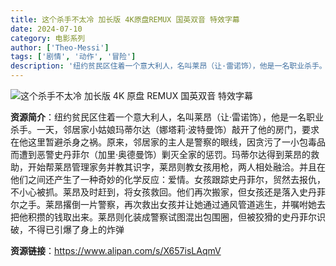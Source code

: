 ```yaml
---
title: 这个杀手不太冷 加长版 4K原盘REMUX 国英双音 特效字幕
date: 2024-07-10
category: 电影系列
author: ['Theo-Messi']
tags: ['剧情', '动作', '冒险']
description: '纽约贫民区住着一个意大利人，名叫莱昂（让·雷诺饰），他是一名职业杀手。一天，邻居家小姑娘玛蒂尔达（娜塔莉·波特曼饰）敲开了他的房门，要求在他这里暂避杀身之祸。原来，邻居家的主人是警察的眼线，因贪污了一小包毒品而遭到恶警史丹菲尔（加里·奥德曼饰）剿灭全家的惩罚。玛蒂尔达得到莱昂的救助，开始帮莱昂管理家务并教其识字，莱昂则教女孩用枪，两人相处融洽。并且在他们之间还产生了一种奇妙的化学反应：爱情。女孩跟踪史丹菲尔，贸然去报仇，不小心被抓。莱昂及时赶到，将女孩救回。他们再次搬家，但女孩还是落入史丹菲尔之手。莱昂撂倒一片警察，再次救出女孩并让她通过通风管道逃生，并嘱咐她去把他积攒的钱取出来。莱昂则化装成警察试图混出包围圈，但被狡猾的史丹菲尔识破，不得已引爆了身上的炸弹'
---
```


![这个杀手不太冷 加长版 4K 原盘 REMUX 国英双音 特效字幕](https://image.tmdb.org/t/p/original/cUGFLSoyrlFIT31xXP2s5hVrf5L.jpg)

**资源简介**：纽约贫民区住着一个意大利人，名叫莱昂（让·雷诺饰），他是一名职业杀手。一天，邻居家小姑娘玛蒂尔达（娜塔莉·波特曼饰）敲开了他的房门，要求在他这里暂避杀身之祸。原来，邻居家的主人是警察的眼线，因贪污了一小包毒品而遭到恶警史丹菲尔（加里·奥德曼饰）剿灭全家的惩罚。玛蒂尔达得到莱昂的救助，开始帮莱昂管理家务并教其识字，莱昂则教女孩用枪，两人相处融洽。并且在他们之间还产生了一种奇妙的化学反应：爱情。女孩跟踪史丹菲尔，贸然去报仇，不小心被抓。莱昂及时赶到，将女孩救回。他们再次搬家，但女孩还是落入史丹菲尔之手。莱昂撂倒一片警察，再次救出女孩并让她通过通风管道逃生，并嘱咐她去把他积攒的钱取出来。莱昂则化装成警察试图混出包围圈，但被狡猾的史丹菲尔识破，不得已引爆了身上的炸弹

**资源链接**：https://www.alipan.com/s/X657isLAqmV
